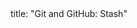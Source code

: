 <frontmatter>
title: "Git and GitHub: Stash"
</frontmatter>

<include src="unit-inPage-asFlat.md" boilerplate />